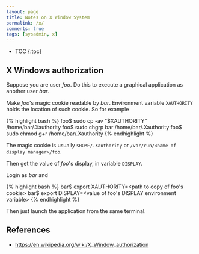 ```yaml
---
layout: page
title: Notes on X Window System
permalink: /x/
comments: true
tags: [sysadmin, x]
---
```


* TOC
{:toc}

## X Windows authorization

Suppose you are user *foo*. Do this to execute a graphical application as
another user *bar*.

Make *foo*'s magic cookie readable by *bar*. Environment variable `XAUTHORITY`
holds the location of such cookie. So for example

{% highlight bash %}
foo$ sudo cp -av "$XAUTHORITY" /home/bar/.Xauthority
foo$ sudo chgrp bar /home/bar/.Xauthority
foo$ sudo chmod g+r  /home/bar/.Xauthority
{% endhighlight %}

The magic cookie is usually `$HOME/.Xauthority` or `/var/run/<name of display
manager>/foo`.

Then get the value of *foo*'s display, in variable `DISPLAY`.

Login as *bar* and

{% highlight bash %}
bar$ export XAUTHORITY=<path to copy of foo's cookie>
bar$ export DISPLAY=<value of foo's DISPLAY environment variable>
{% endhighlight %}

Then just launch the application from the same terminal.

## References

- <https://en.wikipedia.org/wiki/X_Window_authorization>
